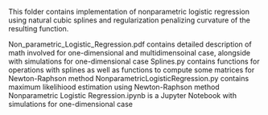 This folder contains implementation of nonparametric logistic regression using natural cubic splines and regularization penalizing curvature of the resulting function.

Non_parametric_Logistic_Regression.pdf contains detailed description of math involved for one-dimensional and multidimensoinal case, alongside with simulations for one-dimensional case
Splines.py contains functions for operations with splines as well as functions to compute some matrices for Newton-Raphson method
NonparametricLogisticRegression.py contains maximum likelihiood estimation using Newton-Raphson method
Nonparametric Logistic Regression.ipynb is a Jupyter Notebook with simulations for one-dimensional case
